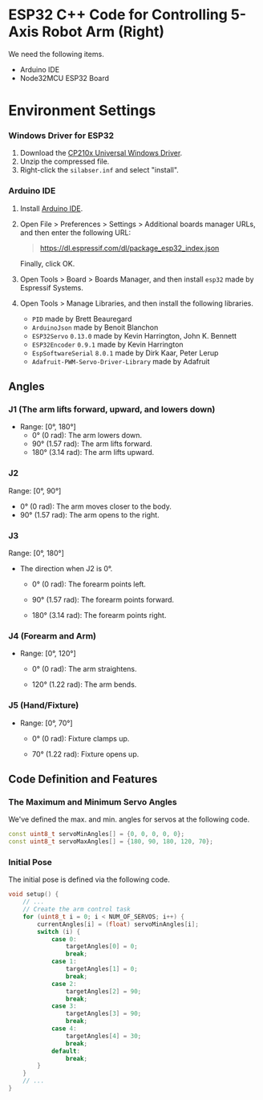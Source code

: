 # ESP32 C++ Code for Controlling 5-Axis Robot Arm (Right)

We need the following items.

- Arduino IDE
- Node32MCU ESP32 Board



# Environment Settings

### Windows Driver for ESP32

1. Download the [CP210x Universal Windows Driver](https://www.silabs.com/documents/public/software/CP210x_Universal_Windows_Driver.zip).
2. Unzip the compressed file.
3. Right-click the `silabser.inf` and select "install".



### Arduino IDE

1. Install [Arduino IDE](https://support.arduino.cc/hc/en-us/articles/360019833020-Download-and-install-Arduino-IDE).

2. Open File > Preferences > Settings > Additional boards manager URLs, and then enter the following URL:

   > https://dl.espressif.com/dl/package_esp32_index.json

   Finally, click OK.

3. Open Tools > Board > Boards Manager, and then install `esp32` made by Espressif Systems.

4. Open Tools > Manage Libraries, and then install the following libraries.

   - `PID` made by Brett Beauregard
   - `ArduinoJson` made by Benoit Blanchon
   - `ESP32Servo` `0.13.0` made by Kevin Harrington, John K. Bennett
   - `ESP32Encoder` `0.9.1` made by Kevin Harrington
   - `EspSoftwareSerial` `8.0.1` made by Dirk Kaar, Peter Lerup
   - `Adafruit-PWM-Servo-Driver-Library` made by Adafruit



## Angles

### J1 (The arm lifts forward, upward, and lowers down)

- Range: [0°, 180°]
  - 0° (0 rad): The arm lowers down.
  - 90° (1.57 rad): The arm lifts forward.
  - 180° (3.14 rad): The arm lifts upward.



### J2

Range: [0°, 90°]

- 0° (0 rad): The arm moves closer to the body.
- 90° (1.57 rad): The arm opens to the right.



### J3

Range: [0°, 180°]

- The direction when J2 is 0°.

  - 0° (0 rad): The forearm points left.

  - 90° (1.57 rad): The forearm points forward.

  - 180° (3.14 rad): The forearm points right.



### J4 (Forearm and Arm)

- Range: [0°, 120°]

  - 0° (0 rad): The arm straightens.

  - 120° (1.22 rad): The arm bends.



### J5 (Hand/Fixture)

- Range: [0°, 70°]

  - 0° (0 rad): Fixture clamps up.

  - 70° (1.22 rad): Fixture opens up.





## Code Definition and Features

### The Maximum and Minimum Servo Angles

We've defined the max. and min. angles for servos at the following code.

```c++
const uint8_t servoMinAngles[] = {0, 0, 0, 0, 0};
const uint8_t servoMaxAngles[] = {180, 90, 180, 120, 70};
```



### Initial Pose

The initial pose is defined via the following code.

```c++
void setup() {
    // ...
    // Create the arm control task
    for (uint8_t i = 0; i < NUM_OF_SERVOS; i++) {
        currentAngles[i] = (float) servoMinAngles[i];
        switch (i) {
            case 0:
                targetAngles[0] = 0;
                break;
            case 1:
                targetAngles[1] = 0;
                break;
            case 2:
                targetAngles[2] = 90;
                break;
            case 3:
                targetAngles[3] = 90;
                break;
            case 4:
                targetAngles[4] = 30;
                break;
            default:
                break;
        }
    }
    // ...
}
```

